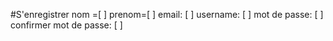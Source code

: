 #S'enregistrer
nom =[  ]
prenom=[  ]
email: [  ]
username: [  ]
mot de passe: [ ]
confirmer mot de passe: [  ]

